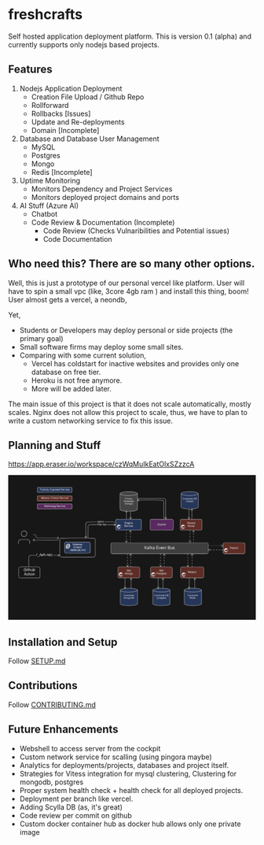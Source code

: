 # freshcrafts

Self hosted application deployment platform. This is version 0.1 (alpha) and currently supports only nodejs based projects. 



## Features

1. Nodejs Application Deployment
    - Creation File Upload / Github Repo
    - Rollforward
    - Rollbacks [Issues]
    - Update and Re-deployments 
    - Domain [Incomplete]
2. Database and Database User Management
    - MySQL
    - Postgres
    - Mongo
    - Redis [Incomplete]
3. Uptime Monitoring
    - Monitors Dependency and Project Services
    - Monitors deployed project domains and ports
4. AI Stuff (Azure AI)
    - Chatbot 
    - Code Review & Documentation (Incomplete)
        - Code Review (Checks Vulnaribilities and Potential issues)
        - Code Documentation




## Who need this? There are so many other options. 

Well, this is just a prototype of our personal vercel like platform. User will have to spin a small vpc (like, 3core 4gb ram ) and install this thing, boom! User almost gets a vercel, a neondb, 

Yet,
- Students or Developers may deploy personal or side projects (the primary goal)
- Small software firms may deploy some small sites.
- Comparing with some current solution,
    - Vercel has coldstart for inactive websites and provides only one database on free tier. 
    - Heroku is not free anymore.
    - More will be added later.

The main issue of this project is that it does not scale automatically, mostly scales. Nginx does not allow this project to scale, thus, we have to plan to write a custom networking service to fix this issue.  



## Planning and Stuff
https://app.eraser.io/workspace/czWqMuIkEatOlxSZzzcA

<img src="cli/assets//microservice-architecture-design.png">



## Installation and Setup

Follow [SETUP.md](SETUP.md)

## Contributions
Follow [CONTRIBUTING.md](CONTRIBUTING.md)

## Future Enhancements
- Webshell to access server from the cockpit
- Custom network service for scalling (using pingora maybe)
- Analytics for deployments/projects, databases and project itself. 
- Strategies for Vitess integration for mysql clustering, Clustering for mongodb, postgres
- Proper system health check + health check for all deployed projects.
- Deployment per branch like vercel.
- Adding Scylla DB (as, it's great)
- Code review per commit on github
- Custom docker container hub as docker hub allows only one private image
